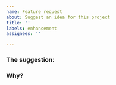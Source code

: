 ```yaml
---
name: Feature request
about: Suggest an idea for this project
title: ''
labels: enhancement
assignees: ''

---
```


### The suggestion:


### Why?
